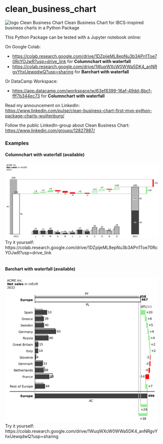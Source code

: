 # clean_business_chart
<img src="https://repository-images.githubusercontent.com/604827875/591c468b-f5b0-4240-8931-a305fbec0357" alt="logo Clean Business Chart" width="450"/>
Clean Business Chart for IBCS-inspired business charts in a Python Package

This Python Package can be tested with a Jupyter notebook online:

On Google Colab: 
* https://colab.research.google.com/drive/1DZpijeML8epNu3b3APn1Toe70RcYOJwR?usp=drive_link for **Columnchart with waterfall**
* https://colab.research.google.com/drive/1WuqWXcW0WWa5DK4_anNRgvYhxUewqdwQ?usp=sharing for **Barchart with waterfall**

Or DataCamp Workspace: 
* https://app.datacamp.com/workspace/w/63ef8399-16af-49dd-8bcf-fff7b344ec73 for **Columnchart with waterfall**


Read my announcement on LinkedIn:
https://www.linkedin.com/pulse/clean-business-chart-first-mvp-python-package-charts-wuijtenburg/


Follow the public LinkedIn-group about Clean Business Chart:
https://www.linkedin.com/groups/12827987/

### Examples
#### Columnchart with waterfall (available)
<img src="test_charts/columnchart_001.png" alt="columnchart example" width="750"/>
Try it yourself: https://colab.research.google.com/drive/1DZpijeML8epNu3b3APn1Toe70RcYOJwR?usp=drive_link<br><br>

#### Barchart with waterfall (available)
<img src="test_charts/barchart_001.png" alt="barchart example" width="500"/>
Try it yourself: https://colab.research.google.com/drive/1WuqWXcW0WWa5DK4_anNRgvYhxUewqdwQ?usp=sharing
